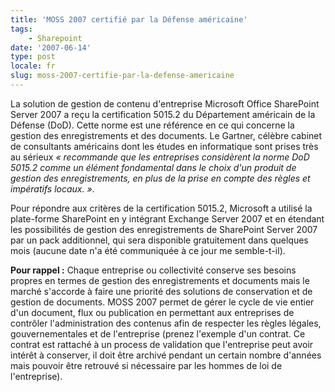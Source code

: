 ```yaml
---
title: 'MOSS 2007 certifié par la Défense américaine'
tags:
    - Sharepoint
date: '2007-06-14'
type: post
locale: fr
slug: moss-2007-certifie-par-la-defense-americaine
---
```


La solution de gestion de contenu d'entreprise Microsoft Office SharePoint Server 2007 a reçu la certification 5015.2 du Département américain de la Défense (DoD). Cette norme est une référence en ce qui concerne la gestion des enregistrements et des documents. Le Gartner, célèbre cabinet de consultants américains dont les études en informatique sont prises très au sérieux _«&nbsp;recommande que les entreprises considèrent la norme DoD 5015.2 comme un élément fondamental dans le choix d'un produit de gestion des enregistrements, en plus de la prise en compte des règles et impératifs locaux.&nbsp;»_.

Pour répondre aux critères de la certification 5015.2, Microsoft a utilisé la plate-forme SharePoint en y intégrant Exchange Server 2007 et en étendant les possibilités de gestion des enregistrements de SharePoint Server 2007 par un pack additionnel, qui sera disponible gratuitement dans quelques mois (aucune date n&#039;a été communiquée à ce jour me semble-t-il).

**Pour rappel&nbsp;:**
Chaque entreprise ou collectivité conserve ses besoins propres en termes de gestion des enregistrements et documents mais le marché s'accorde à faire une priorité des solutions de conservation et de gestion de documents. MOSS 2007 permet de gérer le cycle de vie entier d'un document, flux ou publication en permettant aux entreprises de contrôler l'administration des contenus afin de respecter les règles légales, gouvernementales et de l'entreprise (prenez l&#039;exemple d&#039;un contrat. Ce contrat est rattaché à un process de validation que l&#039;entreprise peut avoir intérêt à conserver, il doit être archivé pendant un certain nombre d&#039;années mais pouvoir être retrouvé si nécessaire par les hommes de loi de l&#039;entreprise).
